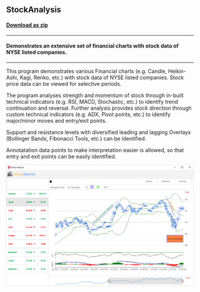 ## StockAnalysis
#### [Download as zip](https://grapecity.github.io/DownGit/#/home?url=https://github.com/GrapeCity/ComponentOne-WinForms-Samples/tree/master/NetFramework\FlexChart\CS\StockAnalysis\StockAnalysis)
____
#### Demonstrates an extensive set of financial charts with stock data of NYSE listed companies.
____
This program demonstrates various Financial charts (e.g. Candle, Heikin-Ashi, Kagi, Renko, etc.) with stock data of NYSE listed companies.
Stock price data can be viewed for selective periods.

The program analyses strength and momentum of stock through in-built technical indicators (e.g. RSI, MACD, Stochastic, etc.) to identify trend continuation and reversal.
Further analysis provides stock direction through custom technical indicators (e.g. ADX, Pivot points, etc.) to identify major/minor moves and entry/exit points.

Support and resistance levels with diversified leading and lagging Overlays (Bollinger Bands, Fibonacci Tools, etc.) can be identified.

Annotatation data points to make interpretation easier is allowed, so that entry and exit points can be easily identified.

![screenshot](screenshot.png)

